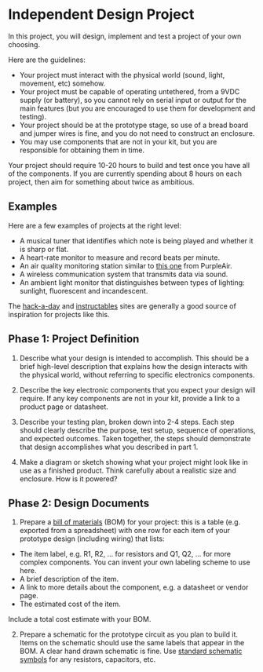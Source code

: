 # Independent Design Project

In this project, you will design, implement and test a project of your own choosing.

Here are the guidelines:
 - Your project must interact with the physical world (sound, light, movement, etc) somehow.
 - Your project must be capable of operating untethered, from a 9VDC supply (or battery), so you cannot rely on serial input or output for the main features (but you are encouraged to use them for development and testing).
 - Your project should be at the prototype stage, so use of a bread board and jumper wires is fine, and you do not need to construct an enclosure.
 - You may use components that are not in your kit, but you are responsible for obtaining them in time.

Your project should require 10-20 hours to build and test once you have all of the components.  If you are currently spending about 8 hours on each project, then aim for something about twice as ambitious.

## Examples

Here are a few examples of projects at the right level:
 - A musical tuner that identifies which note is being played and whether it is sharp or flat.
 - A heart-rate monitor to measure and record beats per minute.
 - An air quality monitoring station similar to [this one](https://www2.purpleair.com/collections/air-quality-sensors/products/purpleair-pa-ii) from PurpleAir.
 - A wireless communication system that transmits data via sound.
 - An ambient light monitor that distinguishes between types of lighting: sunlight, fluorescent and incandescent.

The [hack-a-day](https://hackaday.com/) and [instructables](https://www.instructables.com/circuits/) sites are generally a good source of inspiration for projects like this.

## Phase 1: Project Definition

1. Describe what your design is intended to accomplish. This should be a brief high-level description that explains how the design interacts with the physical world, without referring to specific electronics components.

2. Describe the key electronic components that you expect your design will require. If any key components are not in your kit, provide a link to a product page or datasheet.

3. Describe your testing plan, broken down into 2-4 steps.  Each step should clearly describe the purpose, test setup, sequence of operations, and expected outcomes. Taken together, the steps should demonstrate that design accomplishes what you described in part 1.

4. Make a diagram or sketch showing what your project might look like in use as a finished product.  Think carefully about a realistic size and enclosure.  How is it powered?

## Phase 2: Design Documents

1. Prepare a [bill of materials](https://en.wikipedia.org/wiki/Bill_of_materials) (BOM) for your project: this is a table (e.g. exported from a spreadsheet) with one row for each item of your prototype design (including wiring) that lists:
  - The item label, e.g. R1, R2, ... for resistors and Q1, Q2, ... for more complex components. You can invent your own labeling scheme to use here.
  - A brief description of the item.
  - A link to more details about the component, e.g. a datasheet or vendor page.
  - The estimated cost of the item.

Include a total cost estimate with your BOM.

2. Prepare a schematic for the prototype circuit as you plan to build it.  Items on the schematic should use the same labels that appear in the BOM.  A clear hand drawn schematic is fine.  Use [standard schematic symbols](https://en.wikipedia.org/wiki/Electronic_symbol) for any resistors, capacitors, etc.
